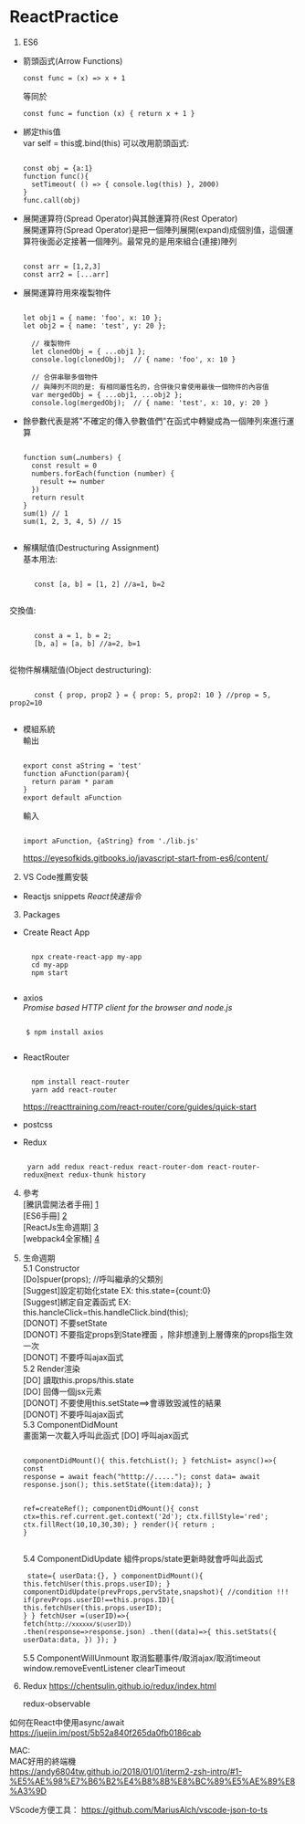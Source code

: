 # ReactPractice
1. ES6  
*   箭頭函式(Arrow Functions)  
    <pre><code>const func = (x) => x + 1</code></pre>
    等同於  
    
    <pre><code>const func = function (x) { return x + 1 }</code></pre>
  
* 綁定this值  
  var self = this或.bind(this)
  可以改用箭頭函式:
  
  <pre><code>
  const obj = {a:1}
  function func(){
    setTimeout( () => { console.log(this) }, 2000)
  }
  func.call(obj)
  </code></pre>
  
* 展開運算符(Spread Operator)與其餘運算符(Rest Operator)  
  展開運算符(Spread Operator)是把一個陣列展開(expand)成個別值，這個運算符後面必定接著一個陣列。最常見的是用來組合(連接)陣列  
  
  <pre><code>
  const arr = [1,2,3]
  const arr2 = [...arr]
  </code></pre>
  
* 展開運算符用來複製物件  
  <pre><code>
  let obj1 = { name: 'foo', x: 10 };
  let obj2 = { name: 'test', y: 20 };

    // 複製物件
    let clonedObj = { ...obj1 };
    console.log(clonedObj);  // { name: 'foo', x: 10 }

    // 合併串聯多個物件
    // 與陣列不同的是: 有相同屬性名的，合併後只會使用最後一個物件的內容值
    var mergedObj = { ...obj1, ...obj2 };
    console.log(mergedObj);  // { name: 'test', x: 10, y: 20 }
  </code></pre>
  
* 餘參數代表是將"不確定的傳入參數值們"在函式中轉變成為一個陣列來進行運算  
    <pre><code>
  function sum(…numbers) {
    const result = 0
    numbers.forEach(function (number) {
      result += number
    })
    return result
  }
  sum(1) // 1
  sum(1, 2, 3, 4, 5) // 15
   </code></pre>
* 解構賦值(Destructuring Assignment)  
  基本用法:  
  
 <pre><code>
      const [a, b] = [1, 2] //a=1, b=2
 </code></pre>
  交換值:  
  
  <pre><code>
      const a = 1, b = 2;
      [b, a] = [a, b] //a=2, b=1
  </code></pre>
  從物件解構賦值(Object destructuring):  
  
  <pre><code>
      const { prop, prop2 } = { prop: 5, prop2: 10 } //prop = 5, prop2=10
  </code></pre>
  
* 模組系統  
  輸出  
  
  <pre><code>
  export const aString = 'test'
  function aFunction(param){
    return param * param
  }
  export default aFunction
  </code></pre>
  
  輸入  
  <pre><code>
  import aFunction, {aString} from './lib.js'
  </code></pre>
  https://eyesofkids.gitbooks.io/javascript-start-from-es6/content/
  
2. VS Code推薦安裝
* Reactjs snippets
  *React快速指令*
  
3. Packages
* Create React App
    <pre><code>
    npx create-react-app my-app
    cd my-app
    npm start
    </code></pre>
    
* axios  
 *Promise based HTTP client for the browser and node.js*
 <pre><code>
    $ npm install axios
 </code></pre>
 
* ReactRouter  
   <pre><code>
    npm install react-router
    yarn add react-router
  </code></pre>
  https://reacttraining.com/react-router/core/guides/quick-start

* postcss

* Redux
  <pre><code>
   yarn add redux react-redux react-router-dom react-router-redux@next redux-thunk history
  </code></pre>
  
4. 參考  
[騰訊雲開法者手冊] [1]  
[ES6手冊] [2]  
[ReactJs生命週期] [3]  
[webpack4全家桶] [4]  

  [1]: https://cloud.tencent.com/developer/devdocs        "騰訊雲開法者手冊"
  [2]: https://eyesofkids.gitbooks.io/javascript-start-from-es6/content/  "ES6手冊"
  [3]: http://projects.wojtekmaj.pl/react-lifecycle-methods-diagram/ "ReactJs生命週期"
  [4]:https://segmentfault.com/a/1190000017048871 "webpack4全家桶"
  
5.  生命週期  
    5.1 Constructor  
        [Do]spuer(props); //呼叫繼承的父類別  
        [Suggest]設定初始化state EX: this.state={count:0}  
        [Suggest]綁定自定義函式 EX: this.hancleClick=this.handleClick.bind(this);   
        [DONOT] 不要setState  
        [DONOT] 不要指定props到State裡面 ，除非想達到上層傳來的props指生效一次  
        [DONOT] 不要呼叫ajax函式  
    5.2 Render渲染  
        [DO] 讀取this.props/this.state  
        [DO] 回傳一個jsx元素  
        [DONOT] 不要使用this.setState==>會導致毀滅性的結果  
        [DONOT] 不要呼叫ajax函式  
    5.3 ComponentDidMount  
        畫面第一次載入呼叫此函式
        [DO] 呼叫ajax函式 
        <pre><code>
        componentDidMount(){
            this.fetchList();
        }
        fetchList= async()=>{
            const response = await feach("htttp://.....");
            const data= await response.json();
            this.setState({item:data});
        }
        </code></pre>
        <pre><code>
        ref=createRef();
        componentDidMount(){
            const ctx=this.ref.current.get.context('2d');
            ctx.fillStyle='red';
            ctx.fillRect(10,10,30,30);
        }
        render(){
            return <canvas ref={this.ref}/>;
        }        
        </code></pre>
    5.4 ComponentDidUpdate
        組件props/state更新時就會呼叫此函式
        <pre><code>
        state={
            userData:{},
        }
        componentDidMount(){
            this.fetchUser(this.props.userID);
        }
        componentDidUpdate(prevProps,pervState,snapshot){
            //condition !!!
            if(prevProps.userID!==this.props.ID){
                this.fetchUser(this.props.userID);
            }
        }
        fetchUser =(userID)=>{
            fetch(`http://xxxxxx/$(userID)`)
            .then(response=>response.json)
            .then((data)=>{
                this.setStats({
                    userData:data,
                })
            });
        }
        </code></pre>
    5.5  ComponentWillUnmount
        取消監聽事件/取消ajax/取消timeout
        window.removeEventListener
        clearTimeout
6. Redux
   https://chentsulin.github.io/redux/index.html
    
   redux-observable

如何在React中使用async/await 
https://juejin.im/post/5b52a840f265da0fb0186cab

MAC:  
MAC好用的終端機  
https://andy6804tw.github.io/2018/01/01/iterm2-zsh-intro/#1-%E5%AE%98%E7%B6%B2%E4%B8%8B%E8%BC%89%E5%AE%89%E8%A3%9D


VScode方便工具：
https://github.com/MariusAlch/vscode-json-to-ts
